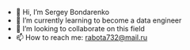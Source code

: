 - 👋 Hi, I’m Sergey Bondarenko
- 🌱 I’m currently learning to become a data engineer
- 💞️ I’m looking to collaborate on this field
- 📫 How to reach me: rabota732@mail.ru

<!---
1-SergeyBondarenko/1-SergeyBondarenko is a ✨ special ✨ repository because its `README.md` (this file) appears on your GitHub profile.
You can click the Preview link to take a look at your changes.
--->
